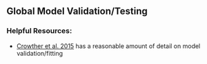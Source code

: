 ## Global Model Validation/Testing




### Helpful Resources:

- [Crowther et al. 2015](https://www.nature.com/articles/nature14967?rel=mas#Sec6) has a reasonable amount of detail on model validation/fitting  


